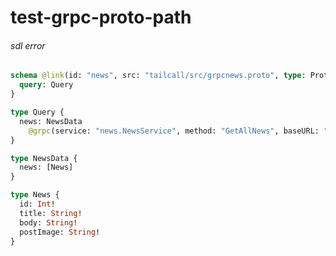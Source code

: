 # test-grpc-proto-path

###### sdl error

```graphql @server
schema @link(id: "news", src: "tailcall/src/grpcnews.proto", type: Protobuf) {
  query: Query
}

type Query {
  news: NewsData
    @grpc(service: "news.NewsService", method: "GetAllNews", baseURL: "http://localhost:4000", protoId: "news")
}

type NewsData {
  news: [News]
}

type News {
  id: Int!
  title: String!
  body: String!
  postImage: String!
}
```
